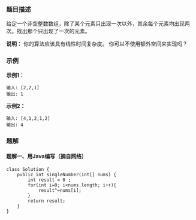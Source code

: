 ### 题目描述
给定一个非空整数数组，除了某个元素只出现一次以外，其余每个元素均出现两次。找出那个只出现了一次的元素。

**说明：**
你的算法应该具有线性时间复杂度。 你可以不使用额外空间来实现吗？

### 示例
**示例1：**
```
输入: [2,2,1]
输出: 1
```
**示例2：**
```
输入: [4,1,2,1,2]
输出: 4
```

### 题解
#### 题解一、用Java编写（摘自网络）

```
class Solution {
    public int singleNumber(int[] nums) {
        int result = 0 ;
        for(int i=0; i<nums.length; i++){
            result^=nums[i];
        }
        return result;
    }
}
```